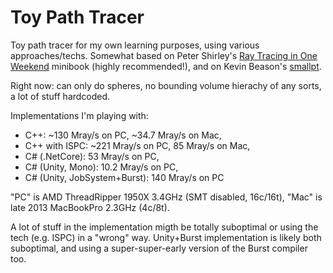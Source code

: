 # Toy Path Tracer

Toy path tracer for my own learning purposes, using various approaches/techs. Somewhat based on Peter Shirley's
[Ray Tracing in One Weekend](http://in1weekend.blogspot.lt/) minibook (highly recommended!), and on Kevin Beason's
[smallpt](http://www.kevinbeason.com/smallpt/).

Right now: can only do spheres, no bounding volume hierachy of any sorts, a lot of stuff hardcoded.

Implementations I'm playing with:

* C++: ~130 Mray/s on PC, ~34.7 Mray/s on Mac,
* C++ with ISPC: ~221 Mray/s on PC, 85 Mray/s on Mac,
* C# (.NetCore): 53 Mray/s on PC,
* C# (Unity, Mono): 10.2 Mray/s on PC,
* C# (Unity, JobSystem+Burst): 140 Mray/s on PC

"PC" is AMD ThreadRipper 1950X 3.4GHz (SMT disabled, 16c/16t), "Mac" is late 2013 MacBookPro 2.3GHz (4c/8t).

A lot of stuff in the implementation migth be totally suboptimal or using the tech (e.g. ISPC) in a "wrong" way. Unity+Burst
implementation is likely both suboptimal, and using a super-super-early version of the Burst compiler too.
